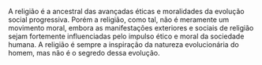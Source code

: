 ﻿A religião é a ancestral das avançadas éticas e moralidades da evolução social progressiva. Porém a religião, como tal, não é meramente um movimento moral, embora as  manifestações exteriores e sociais de religião sejam fortemente influenciadas pelo impulso ético e moral da sociedade humana. A religião é sempre a inspiração da natureza evolucionária do homem, mas não é o segredo dessa evolução.
